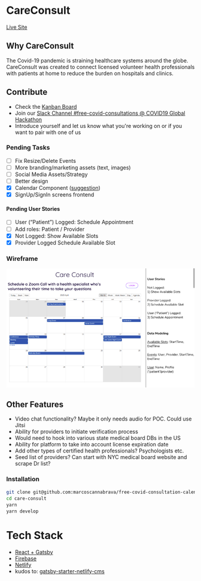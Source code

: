 # CareConsult
[Live Site](https://ecstatic-leavitt-3a8f13.netlify.com/)

## Why CareConsult
The Covid-19 pandemic is straining healthcare systems around the globe. CareConsult was created to connect licensed volunteer health professionals with patients at home to reduce the burden on hospitals and clinics.

## Contribute 
- Check the [Kanban Board](https://github.com/users/marcoscannabrava/projects/1)
- Join our [Slack Channel #free-covid-consultations @ COVID19 Global Hackathon](https://join.slack.com/t/globalcovidhackathon/shared_invite/zt-d25lrhkl-UAKmMq4h_zNzCQhqnNsbfw)
- Introduce yourself and let us know what you're working on or if you want to pair with one of us

### Pending Tasks
- [ ] Fix Resize/Delete Events
- [ ] More branding/marketing assets (text, images)
- [ ] Social Media Assets/Strategy
- [ ] Better design
- [x] Calendar Component ([suggestion](https://github.com/jquense/react-big-calendar))
- [x] SignUp/SignIn screens frontend

#### Pending User Stories
- [ ] User (“Patient”) Logged: Schedule Appointment
- [ ] Add roles: Patient / Provider
- [x] Not Logged: Show Available Slots
- [x] Provider Logged Schedule Available Slot

### Wireframe
![wireframe](care-consult-wireframe-v1.png)

## Other Features
- Video chat functionality? Maybe it only needs audio for POC. Could use Jitsi 
- Ability for providers to initiate verification process
- Would need to hook into various state medical board DBs in the US
- Ability for platform to take into account license expiration date
- Add other types of certified health professionals? Psychologists etc. 
- Seed list of providers? Can start with NYC medical board website and scrape Dr list? 

### Installation

```bash
git clone git@github.com:marcoscannabrava/free-covid-consultation-calendar.git care-consult
cd care-consult
yarn
yarn develop
```

# Tech Stack
- [React + Gatsby](https://www.gatsbyjs.org/)
- [Firebase](https://firebase.google.com/)
- [Netlify](https://www.netlify.com/)
- kudos to: [gatsby-starter-netlify-cms](https://github.com/netlify-templates/gatsby-starter-netlify-cms)
